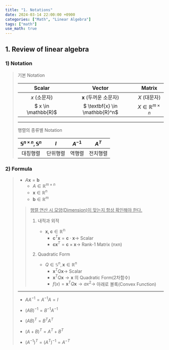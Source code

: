 ```yaml
---
title: "1. Notations"
date: 2024-03-14 22:00:00 +0900
categories: ["Math", "Linear Algebra"]
tags: ["math"]
use_math: true
---
```



## 1. Review of linear algebra

### 1) Notation

> 기본 Notation
>
> | Scalar              | Vector                         | Matrix                          |
> |:-------------------:|:------------------------------:|:-------------------------------:|
> | $x$ (소문자)        | $\textbf{x}$ (두꺼운 소문자)    |  $X$ (대문자)                    |
> | $ x \in \mathbb{R}$ | $ \textbf{x} \in \mathbb{R}^n$ | $X \in \mathbb{R}^{m \times n}$ |
>
> ---
> 행렬의 종류별 Notation
> 
> | $\mathbb{S}^{n \times n}, \mathbb{S}^{n}$ | $I$ | $A^{-1}$  | $A^T$ |
> |:-----------------------------------------:|:---:|:---------:|:-----:|
> |  대칭행렬  | 단위행렬 | 역행렬| 전치행렬 |

### 2) Formula
>
> - $A\textbf{x} = \textbf{b}$
>   - $A \in \mathbb{R}^{m \times n}$
>   - $\textbf{x} \in \mathbb{R}^{n}$
>   - $\textbf{b} \in \mathbb{R}^{m}$ 
>
>> <u>행렬 연산 시 모양(Dimension)이 맞는지 항상 확인해야 한다.</u><br>
>>
>> 1. 내적과 외적
>>      - $\textbf{x, c} \in \mathbb{R^n}$
>>          - $\textbf{c}^T \textbf{x} = \textbf{c} \cdot \textbf{x}\rightarrow$ Scalar
>>          - $\textbf{c} \textbf{x}^T = \textbf{c} \times \textbf{x} \rightarrow$ Rank-1 Matrix (nxn)
>>
>> 2. Quadratic Form
>>      - $Q \in \mathbb{S}^n, \textbf{x} \in \mathbb{R}^n$
>>          - $\textbf{x}^T Q \textbf{x} \rightarrow$ Scalar
>>          - $\textbf{x}^T Q \textbf{x} \rightarrow \textbf{x}$ 의 Quadratic Form(2차함수)
>>          - $f(x)=\textbf{x}^T Q \textbf{x} \rightarrow ax^2 \rightarrow$ 아래로 볼록(Convex Function)
> 
> ---
> - ${AA^{-1} = A^{-1}A = I}$
> 
> - $(AB)^{-1}=B^{-1}A^{-1}$
> 
> - $(AB)^{T}=B^{T}A^{T}$
> 
> - $(A+B)^{T}=A^{T}+B^{T}$
> 
> - $(A^{-1})^{T} = (A^T)^{-1} = A^{-T}$
>
